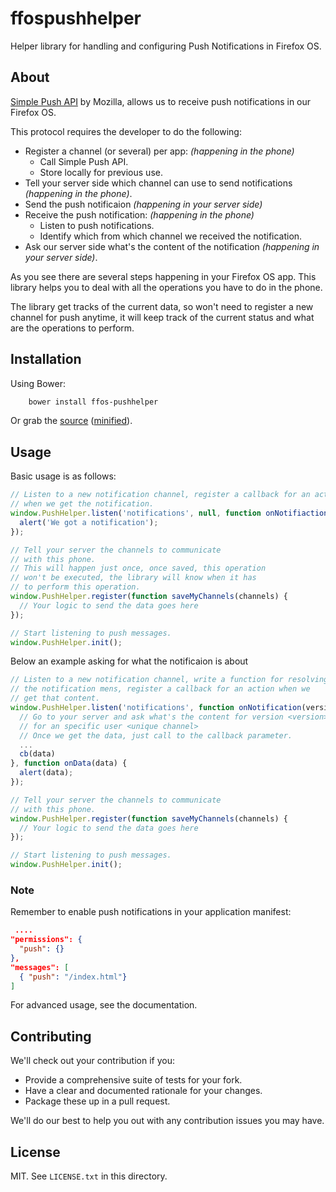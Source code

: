 # ffospushhelper

Helper library for handling and configuring Push Notifications in Firefox OS.

## About

[Simple Push API](https://developer.mozilla.org/en-US/docs/WebAPI/Simple_Push) by Mozilla, allows us to receive push notifications in our Firefox OS.

This protocol requires the developer to do the following:

- Register a channel (or several) per app: *(happening in the phone)*
  - Call Simple Push API.
  - Store locally for previous use.
- Tell your server side which channel can use to send notifications *(happening in the phone)*.
- Send the push notificaion *(happening in your server side)*
- Receive the push notification: *(happening in the phone)*
  - Listen to push notifications.
  - Identify which from which channel we received the notification.
- Ask our server side what's the content of the notification *(happening in your server side)*.

As you see there are several steps happening in your Firefox OS app. This library helps you to deal with all the operations you have to do in the phone.

The library get tracks of the current data, so won't need to register a new channel for push anytime, it will keep track of the current status and what are the operations to perform.

## Installation

Using Bower:

```sh
    bower install ffos-pushhelper
```

Or grab the [source](https://github.com/arcturus/ffos-pushhelper/dist/ffospushhelper.js) ([minified](https://github.com/arcturus/ffos-pushhelper/dist/ffospushhelper.min.js)).

## Usage

Basic usage is as follows:

```javascript
// Listen to a new notification channel, register a callback for an action
// when we get the notification.
window.PushHelper.listen('notifications', null, function onNotifiaction() {
  alert('We got a notification');
});

// Tell your server the channels to communicate
// with this phone.
// This will happen just once, once saved, this operation
// won't be executed, the library will know when it has
// to perform this operation.
window.PushHelper.register(function saveMyChannels(channels) {
  // Your logic to send the data goes here
});

// Start listening to push messages.
window.PushHelper.init();
```

Below an example asking for what the notificaion is about
```javascript
// Listen to a new notification channel, write a function for resolving what
// the notification mens, register a callback for an action when we 
// get that content.
window.PushHelper.listen('notifications', function onNotification(version, channel, cb) {
  // Go to your server and ask what's the content for version <version>
  // for an specific user <unique channel> 
  // Once we get the data, just call to the callback parameter.
  ...
  cb(data)
}, function onData(data) {
  alert(data);
});

// Tell your server the channels to communicate
// with this phone.
window.PushHelper.register(function saveMyChannels(channels) {
  // Your logic to send the data goes here
});

// Start listening to push messages.
window.PushHelper.init();
```

### Note

Remember to enable push notifications in your application manifest:
```json
 ....
"permissions": {
  "push": {}
},
"messages": [
  { "push": "/index.html"}
] 
```

For advanced usage, see the documentation.

## Contributing

We'll check out your contribution if you:

* Provide a comprehensive suite of tests for your fork.
* Have a clear and documented rationale for your changes.
* Package these up in a pull request.

We'll do our best to help you out with any contribution issues you may have.

## License

MIT. See `LICENSE.txt` in this directory.
